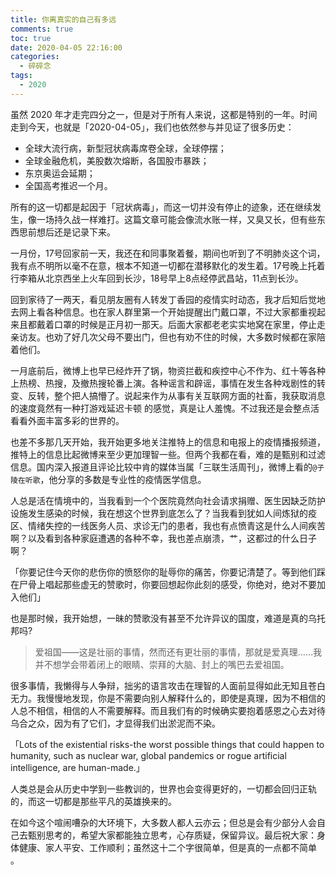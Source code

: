 ```yaml
---
title: 你离真实的自己有多远
comments: true
toc: true
date: 2020-04-05 22:16:00
categories:
  - 碎碎念
tags:
  - 2020
---
```


虽然 2020 年才走完四分之一，但是对于所有人来说，这都是特别的一年。时间走到今天，也就是「2020-04-05」，我们也依然参与并见证了很多历史：

<!-- more -->

- 全球大流行病，新型冠状病毒席卷全球，全球停摆；
- 全球金融危机，美股数次熔断，各国股市暴跌；
- 东京奥运会延期；
- 全国高考推迟一个月。



所有的这一切都是起因于「冠状病毒」，而这一切并没有停止的迹象，还在继续发生，像一场持久战一样难打。这篇文章可能会像流水账一样，又臭又长，但有些东西思前想后还是记录下来。


一月份，17号回家前一天，我还在和同事聚着餐，期间也听到了不明肺炎这个词，我有点不明所以毫不在意，根本不知道一切都在潜移默化的发生着。17号晚上托着行李箱从北京西坐上火车回到长沙，18号早上8点经停武昌站，11点到长沙。


回到家待了一两天，看见朋友圈有人转发丁香园的疫情实时动态，我才后知后觉地去网上看各种信息。也在家人群里第一个开始提醒出门戴口罩，不过大家都重视起来且都戴着口罩的时候是正月初一那天。后面大家都老老实实地窝在家里，停止走亲访友。也劝了好几次父母不要出门，但也有劝不住的时候，大多数时候都在家陪着他们。

一月底前后，微博上也早已经炸开了锅，物资拦截和疾控中心不作为、红十等各种上热榜、热搜，及撤热搜轮番上演。各种谣言和辟谣，事情在发生各种戏剧性的转变、反转，整个把人搞懵了。说起来作为从事有关互联网方面的社畜，我获取消息的速度竟然有一种打游戏延迟卡顿 的感觉，真是让人羞愧。不过我还是会整点活看看外面丰富多彩的世界的。





也差不多那几天开始，我开始更多地关注推特上的信息和电报上的疫情播报频道，推特上的信息比起微博来至少更加理智一些。但两个我都在看，难的是甄别和过滤信息。国内深入报道且评论比较中肯的媒体当属「三联生活周刊」，微博上看的`@子陵在听歌`，他分享的多数是专业性的疫情医学信息。


人总是活在情境中的，当我看到一个个医院竟然向社会请求捐赠、医生因缺乏防护设施发生感染的时候，我在想这个世界到底怎么了？当我看到犹如人间炼狱的疫区、情绪失控的一线医务人员、求诊无门的患者，我也有点愤青这是什么人间疾苦啊？以及看到各种家庭遭遇的各种不幸，我也差点崩溃，艹，这都过的什么日子啊？


「你要记住今天你的悲伤你的愤怒你的耻辱你的痛苦，你要记清楚了。等到他们踩在尸骨上唱起那些虚无的赞歌时，你要回想起你此刻的感受，你绝对，绝对不要加入他们」


也是那时候，我开始想，一昧的赞歌没有甚至不允许异议的国度，难道是真的乌托邦吗? 

> 爱祖国——这是壮丽的事情，然而还有更壮丽的事情，那就是爱真理……我并不想学会带着闭上的眼睛、崇拜的大脑、封上的嘴巴去爱祖国。

很多事情，我懒得与人争辩，拙劣的语言攻击在理智的人面前显得如此无知且苍白无力。我慢慢地发现，你是不需要向别人解释什么的，即使是真理，因为不相信的人总不相信，相信的人不需要解释。而且我们有的时候确实要抱着感恩之心去对待乌合之众，因为有了它们，才显得我们出淤泥而不染。

「Lots of the existential risks-the worst possible things that could happen to humanity, such as nuclear war, global pandemics or rogue artificial intelligence, are human-made.」

人类总是会从历史中学到一些教训的，世界也会变得更好的，一切都会回归正轨的，而这一切都是那些平凡的英雄换来的。

在如今这个喧闹嘈杂的大环境下，大多数人都人云亦云；但总是会有少部分人会自己去甄别思考的，希望大家都能独立思考，心存质疑，保留异议。最后祝大家：身体健康、家人平安、工作顺利；虽然这十二个字很简单，但是真的一点都不简单 。

